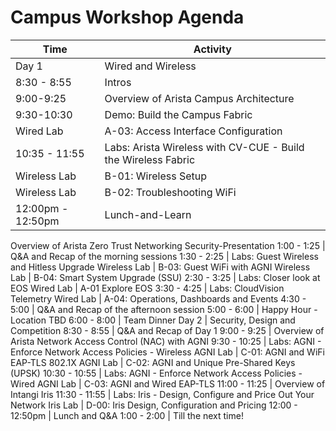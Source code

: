 # Campus Workshop Agenda
<!-- Testing bulletproof CI/CD pipeline -->

| Time | Activity |
| --- | --- |
Day 1 | Wired and Wireless
8:30 - 8:55 |Intros
9:00-9:25 | Overview of Arista Campus Architecture
9:30-10:30 | Demo: Build the Campus Fabric
Wired Lab | A-03: Access Interface Configuration
10:35 - 11:55 | Labs: Arista Wireless with CV-CUE - Build the Wireless Fabric
Wireless Lab | B-01: Wireless Setup
Wireless Lab | B-02: Troubleshooting WiFi
12:00pm - 12:50pm | Lunch-and-Learn
Overview of Arista Zero Trust Networking Security-Presentation
1:00 - 1:25 | Q&A and Recap of the morning sessions
1:30 - 2:25 | Labs: Guest Wireless and Hitless Upgrade
Wireless Lab | B-03: Guest WiFi with AGNI
Wireless Lab | B-04: Smart System Upgrade (SSU)
2:30 - 3:25 | Labs: Closer look at EOS
Wired Lab | A-01 Explore EOS
3:30 - 4:25 | Labs: CloudVision Telemetry
Wired Lab | A-04: Operations, Dashboards and Events
4:30 - 5:00 | Q&A and Recap of the afternoon session
5:00 - 6:00 | Happy Hour - Location TBD
6:00 - 8:00 | Team Dinner
Day 2 | Security, Design and Competition
8:30 - 8:55 | Q&A and Recap of Day 1 
9:00 - 9:25 | Overview of Arista Network Access Control (NAC) with AGNI
9:30 - 10:25 | Labs: AGNI - Enforce Network Access Policies - Wireless
AGNI Lab | C-01: AGNI and WiFi EAP-TLS 802.1X
AGNI Lab | C-02: AGNI and Unique Pre-Shared Keys (UPSK)
10:30 - 10:55 | Labs: AGNI - Enforce Network Access Policies - Wired
AGNI Lab | C-03: AGNI and Wired EAP-TLS
11:00 - 11:25 | Overview of Intangi Iris
11:30 - 11:55 | Labs: Iris - Design, Configure and Price Out Your Network
Iris Lab | D-00: Iris Design, Configuration and Pricing
12:00 - 12:50pm | Lunch and Q&A
1:00 - 2:00 | Till the next time!
